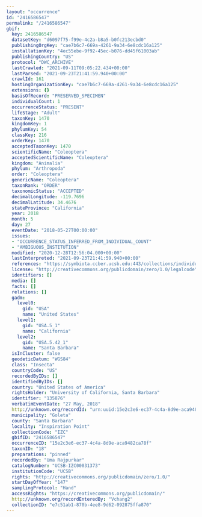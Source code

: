 ```yaml
---
layout: "occurrence"
id: "2416586547"
permalink: "/2416586547"
gbif:
  key: 2416586547
  datasetKey: "d6097f75-f99e-4c2a-b8a5-b0fc213ecbd0"
  publishingOrgKey: "cae7b6c7-669a-4261-9a34-6e8cdc16a125"
  installationKey: "4ec55ebe-9f92-45ec-b076-dd45f61003ab"
  publishingCountry: "US"
  protocol: "DWC_ARCHIVE"
  lastCrawled: "2021-09-11T09:05:22.434+00:00"
  lastParsed: "2021-09-23T21:41:59.940+00:00"
  crawlId: 161
  hostingOrganizationKey: "cae7b6c7-669a-4261-9a34-6e8cdc16a125"
  extensions: {}
  basisOfRecord: "PRESERVED_SPECIMEN"
  individualCount: 1
  occurrenceStatus: "PRESENT"
  lifeStage: "Adult"
  taxonKey: 1470
  kingdomKey: 1
  phylumKey: 54
  classKey: 216
  orderKey: 1470
  acceptedTaxonKey: 1470
  scientificName: "Coleoptera"
  acceptedScientificName: "Coleoptera"
  kingdom: "Animalia"
  phylum: "Arthropoda"
  order: "Coleoptera"
  genericName: "Coleoptera"
  taxonRank: "ORDER"
  taxonomicStatus: "ACCEPTED"
  decimalLongitude: -119.7696
  decimalLatitude: 34.4676
  stateProvince: "California"
  year: 2018
  month: 5
  day: 27
  eventDate: "2018-05-27T00:00:00"
  issues:
  - "OCCURRENCE_STATUS_INFERRED_FROM_INDIVIDUAL_COUNT"
  - "AMBIGUOUS_INSTITUTION"
  modified: "2020-12-28T12:56:04.000+00:00"
  lastInterpreted: "2021-09-23T21:41:59.940+00:00"
  references: "https://symbiota.ccber.ucsb.edu:443/collections/individual/index.php?occid=135876"
  license: "http://creativecommons.org/publicdomain/zero/1.0/legalcode"
  identifiers: []
  media: []
  facts: []
  relations: []
  gadm:
    level0:
      gid: "USA"
      name: "United States"
    level1:
      gid: "USA.5_1"
      name: "California"
    level2:
      gid: "USA.5.42_1"
      name: "Santa Barbara"
  isInCluster: false
  geodeticDatum: "WGS84"
  class: "Insecta"
  countryCode: "US"
  recordedByIDs: []
  identifiedByIDs: []
  country: "United States of America"
  rightsHolder: "University of California, Santa Barbara"
  identifier: "135876"
  verbatimEventDate: "27 May, 2018"
  http://unknown.org/recordId: "urn:uuid:15e2c3e6-ec37-4c4a-8d9e-aca9482ca78f"
  municipality: "Goleta"
  county: "Santa Barbara"
  locality: "Inspiration Point"
  collectionCode: "IZC"
  gbifID: "2416586547"
  occurrenceID: "15e2c3e6-ec37-4c4a-8d9e-aca9482ca78f"
  taxonID: "18"
  preparations: "pinned"
  recordedBy: "Uma Rajpurkar"
  catalogNumber: "UCSB-IZC00031373"
  institutionCode: "UCSB"
  rights: "http://creativecommons.org/publicdomain/zero/1.0/"
  startDayOfYear: "147"
  samplingProtocol: "Hand"
  accessRights: "https://creativecommons.org/publicdomain/"
  http://unknown.org/recordEnteredBy: "Vchang2"
  collectionID: "e7c51ab1-870b-4ee8-9d62-092875ffa870"
---
```

